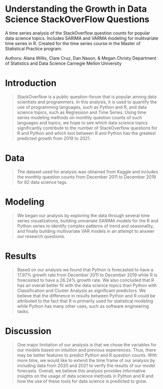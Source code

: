 # Understanding the Growth in Data Science StackOverFlow Questions
A time series analysis of the StackOverflow question counts for popular data science topics. Includes SARIMA and VARMA modeling for mulitvariate time series in R. Created for the time series course in the Master of Statistical Practice program.

Authors: Alana Willis, Clare Cruz, Dan Nason, & Megan Christy
Department of Statistics and Data Science
Carnegie Mellon University

# Introduction
> StackOverflow is a public question-forum that is popular among data scientists and programmers. In this analysis, it is used to quantify the use of programming languages, such as Python and R, and data science topics, such as Regression and Time Series. Using time series modeling methods on monthly question counts of such languages and topics, we hope to see which data science topics significantly contribute to the number of StackOverflow questions for R and Python and which tool between R and Python has the greatest predicted growth from 2019 to 2021.

# Data
> The dataset used for analysis was obtained from Kaggle and includes the monthly question counts from December 2011 to December 2019 for 82 data science tags. 

# Modeling
> We began our analysis by exploring the data through several time series visualizations, building univariate SARIMA models for the R and Python series to identify complex patterns of trend and seasonality, and finally building multivariate VAR models in an attempt to answer our research questions. 

# Results
> Based on our analysis we found that Python is forecasted to have a 17.97% growth rate from December 2011 to December 2019 while R is forecasted to have a 26.24% growth rate. We also concluded that R has an overall better fit with the data science topics than Python with Classification and Cluster Analysis as significant predictors. We believe that the difference in results between Python and R could be attributed to the fact that R is primarily used for statistical modeling while Python has many other uses, such as software engineering tasks. 

# Discussion
> One major limitation of our analysis is that we chose the variables for our models based on intuition and previous experiences. Thus, there may be better features to predict Python and R question counts. With more time, we would like to extend the time frame of our analysis by including data from 2020 and 2021 to verify the results of our model forecasts. Overall, we believe this analysis provides informative insights on the usage of data science methods in Python and R and how the use of these tools for data science is predicted to grow.
